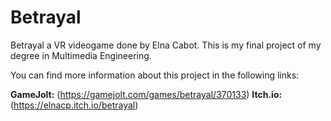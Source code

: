 # Betrayal

Betrayal a VR videogame done by Elna Cabot. 
This is my final project of my degree in Multimedia Engineering.

You can find more information about this project in the following links:

<b>GameJolt:</b> (https://gamejolt.com/games/betrayal/370133)
<b>Itch.io:</b> (https://elnacp.itch.io/betrayal)

